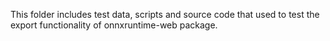This folder includes test data, scripts and source code that used to test the export functionality of onnxruntime-web package.
